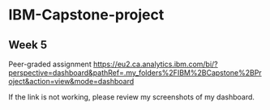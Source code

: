 # IBM-Capstone-project

## Week 5
Peer-graded assignment
https://eu2.ca.analytics.ibm.com/bi/?perspective=dashboard&pathRef=.my_folders%2FIBM%2BCapstone%2BProject&action=view&mode=dashboard

If the link is not working, please review my screenshots of my dashboard.
